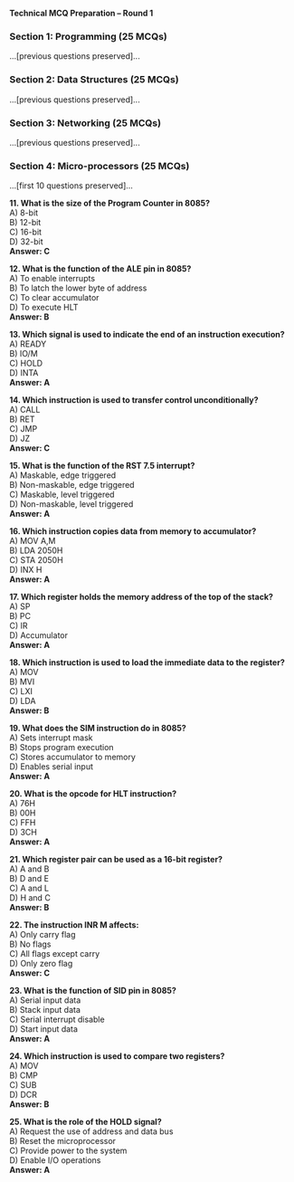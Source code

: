 **Technical MCQ Preparation – Round 1**

### Section 1: Programming (25 MCQs)

...[previous questions preserved]...

### Section 2: Data Structures (25 MCQs)

...[previous questions preserved]...

### Section 3: Networking (25 MCQs)

...[previous questions preserved]...

### Section 4: Micro-processors (25 MCQs)

...[first 10 questions preserved]...

**11. What is the size of the Program Counter in 8085?**  
A) 8-bit  
B) 12-bit  
C) 16-bit  
D) 32-bit  
**Answer: C**

**12. What is the function of the ALE pin in 8085?**  
A) To enable interrupts  
B) To latch the lower byte of address  
C) To clear accumulator  
D) To execute HLT  
**Answer: B**

**13. Which signal is used to indicate the end of an instruction execution?**  
A) READY  
B) IO/M  
C) HOLD  
D) INTA  
**Answer: A**

**14. Which instruction is used to transfer control unconditionally?**  
A) CALL  
B) RET  
C) JMP  
D) JZ  
**Answer: C**

**15. What is the function of the RST 7.5 interrupt?**  
A) Maskable, edge triggered  
B) Non-maskable, edge triggered  
C) Maskable, level triggered  
D) Non-maskable, level triggered  
**Answer: A**

**16. Which instruction copies data from memory to accumulator?**  
A) MOV A,M  
B) LDA 2050H  
C) STA 2050H  
D) INX H  
**Answer: A**

**17. Which register holds the memory address of the top of the stack?**  
A) SP  
B) PC  
C) IR  
D) Accumulator  
**Answer: A**

**18. Which instruction is used to load the immediate data to the register?**  
A) MOV  
B) MVI  
C) LXI  
D) LDA  
**Answer: B**

**19. What does the SIM instruction do in 8085?**  
A) Sets interrupt mask  
B) Stops program execution  
C) Stores accumulator to memory  
D) Enables serial input  
**Answer: A**

**20. What is the opcode for HLT instruction?**  
A) 76H  
B) 00H  
C) FFH  
D) 3CH  
**Answer: A**

**21. Which register pair can be used as a 16-bit register?**  
A) A and B  
B) D and E  
C) A and L  
D) H and C  
**Answer: B**

**22. The instruction INR M affects:**  
A) Only carry flag  
B) No flags  
C) All flags except carry  
D) Only zero flag  
**Answer: C**

**23. What is the function of SID pin in 8085?**  
A) Serial input data  
B) Stack input data  
C) Serial interrupt disable  
D) Start input data  
**Answer: A**

**24. Which instruction is used to compare two registers?**  
A) MOV  
B) CMP  
C) SUB  
D) DCR  
**Answer: B**

**25. What is the role of the HOLD signal?**  
A) Request the use of address and data bus  
B) Reset the microprocessor  
C) Provide power to the system  
D) Enable I/O operations  
**Answer: A**


